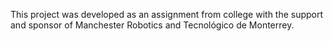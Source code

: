 
This project was developed as an assignment from college with the support and sponsor of Manchester Robotics and Tecnológico de Monterrey.